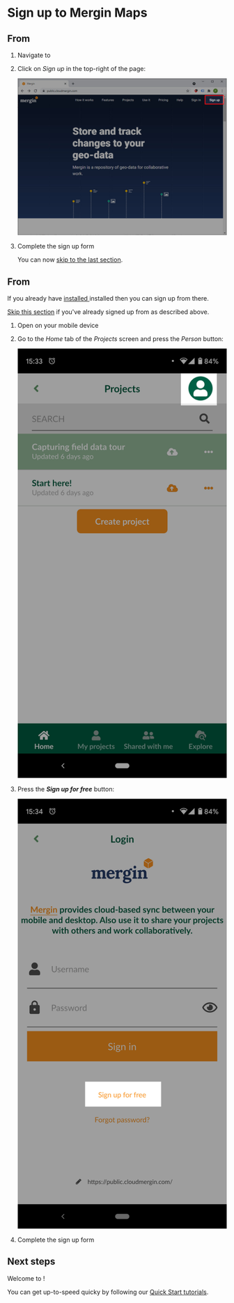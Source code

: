 # Sign up to Mergin Maps


## From <MainDomainName />

1. Navigate to <MainDomainNameLink />

2. Click on *Sign up* in the top-right of the page:

   ![](./mergin-web-register.jpg)
   
3. Complete the sign up form

   You can now [skip to the last section](./index.md#next-steps).


## From <MobileAppName />

If you already have [installed <MobileAppName />](../install-mergin-maps-mobile/index.md) installed then you can sign up from there.

[Skip this section](./index.md#next-steps) if you've already signed up from <MainDomainName /> as described above.

1. Open <MobileAppName /> on your mobile device

2. Go to the *Home* tab of the *Projects* screen and press the *Person* button:

   ![](./merginmaps-mobile-person-button.jpg)
   
3. Press the ***Sign up for free*** button:
   
   ![](./merginmaps-mobile-sign-up.jpg)
   
4. Complete the sign up form


## Next steps

Welcome to <MainPlatformName />!

You can get up-to-speed quicky by following our [Quick Start tutorials](../../tutorials/capturing-first-data/index.md).
